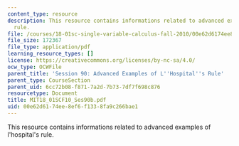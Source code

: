 ```yaml
---
content_type: resource
description: This resource contains informations related to advanced examples of l'hospital's
  rule.
file: /courses/18-01sc-single-variable-calculus-fall-2010/00e62d6174ee8ef6f1338fa9c266bae1_MIT18_01SCF10_Ses90b.pdf
file_size: 172367
file_type: application/pdf
learning_resource_types: []
license: https://creativecommons.org/licenses/by-nc-sa/4.0/
ocw_type: OCWFile
parent_title: 'Session 90: Advanced Examples of L''Hospital''s Rule'
parent_type: CourseSection
parent_uid: 6cc72b08-f871-7a2d-7b73-7df7f698c876
resourcetype: Document
title: MIT18_01SCF10_Ses90b.pdf
uid: 00e62d61-74ee-8ef6-f133-8fa9c266bae1
---
```

This resource contains informations related to advanced examples of l'hospital's rule.
